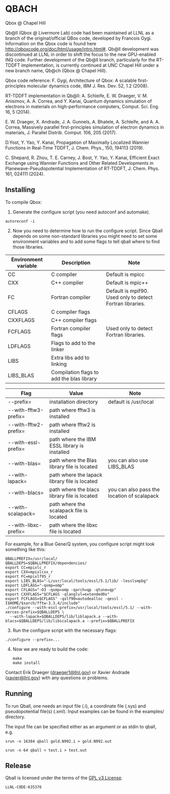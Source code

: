 # QBACH
Qbox @ Chapel Hill 

Qb@ll (Qbox @ Livermore Lab) code had been maintained at LLNL as a branch of the original/official QBox code, developed by Francois Gygi. Information on the Qbox code is found here http://qboxcode.org/doc/html/usage/intro.html#. 
Qb@ll development was discontinued at LLNL in order to shift the focus to the new GPU-enabled INQ code. 
Further development of the Qb@ll branch, particularly for the RT-TDDFT implementation, is currently continued at UNC Chapel Hill under a new branch name, Qb@ch (Qbox @ Chapel Hill).

Qbox code reference:
F. Gygi, Architecture of Qbox: A scalable first-principles molecular dynamics code, IBM J. Res. Dev. 52, 1.2 (2008).

RT-TDDFT implementation in Qb@ll:
A. Schleife, E. W. Draeger, V. M. Anisimov, A. A. Correa, and Y. Kanai, Quantum dynamics simulation of electrons in materials on high-performance computers, Comput. Sci. Eng. 16, 5 (2014).

E. W. Draeger, X. Andrade, J. A. Gunnels, A. Bhatele, A. Schleife, and A. A. Correa, Massively parallel first-principles simulation of electron dynamics in materials, J. Parallel Distrib. Comput. 106, 205 (2017).

D.Yost, Y. Yao, Y. Kanai, Propagation of Maximally Localized Wannier Functions in Real-Time TDDFT, J. Chem. Phys., 150, 194113 (2019). 

C. Shepard, R. Zhou, T. E. Carney, J. Bost,  Y. Yao, Y. Kanai, Efficient Exact Exchange using Wannier Functions and Other Related Developments in Planewave-Pseudopotential Implementation of RT-TDDFT, J. Chem. Phys. 161, 024111  (2024).

## Installing

To compile Qbox:

1. Generate the configure script (you need autoconf and automake). 

  ```
  autoreconf -i
  ```

2. Now you need to determine how to run the configure script. Since Qball depends on some non-standard libraries you might need to set some environment variables and to add some flags to tell qball where to find those libraries.

| Environment variable | Description             | Note                  |
| -------------------- |------------------------ | --------------------- |
| CC                   | C compiler              | Default is mpicc      |
| CXX                  | C++ compiler            | Default is mpic++     |
| FC                   | Fortran compiler        | Default is mpif90. Used only to detect Fortran libraries.|
| CFLAGS               | C compiler flags        |                       |
| CXXFLAGS             | C++ compiler flags      |                       |
| FCFLAGS              | Fortran compiler flags  | Used only to detect Fortran libraries.|
| LDFLAGS              | Flags to add to the linker |                    |
| LIBS                 | Extra libs add to linking  |                    |
| LIBS_BLAS            | Compilation flags to add the blas library |     |


| Flag                  | Value                          | Note                  |
|-----------------------|--------------------------------|-----------------------|
| --prefix=             | installation directory         | default is /usr/local |
| --with-fftw3-prefix=  | path where fftw3 is installed  |                       |
| --with-fftw2-prefix=  | path where fftw2 is installed  |                       |
| --with-essl-prefix=   | path where the IBM ESSL library is installed |         |
| --with-blas=          | path where the Blas library file is located  | you can also use LIBS_BLAS |
| --with-lapack=        | path where the lapack library file is located |        |
| --with-blacs=         | path where the blacs library file is located | you can also pass the location of scalapack |
| --with-scalapack=     | path where the scalapack file is located |             |
| --with-libxc-prefix=     | path where the libxc file is located |             |

  For example, for a Blue Gene/Q system, you configure script might look something like this:

  ```
  QBALLPREFIX=/usr/local/
  QBALLDEPS=$QBALLPREFIX/dependencies/
  export CC=mpixlc_r
  export CXX=mpixlcxx_r
  export FC=mpixlf95_r
  export LIBS_BLAS="-L/usr/local/tools/essl/5.1/lib/ -lesslsmpbg"
  export LDFLAGS="-qsmp=omp"
  export CFLAGS="-O3 -qsmp=omp -qarch=qp -qtune=qp"
  export CXXFLAGS="$CFLAGS -qlanglvl=extended0x"
  export FCFLAGS=$CFLAGS" -qxlf90=autodealloc -qessl -I$HOME/$xarch/fftw-3.3.4/include"
  ./configure --with-essl-prefix=/usr/local/tools/essl/5.1/ --with-xerces-prefix=$QBALLDEPS \
    --with-lapack=$QBALLDEPS/lib/liblapack.a --with-blacs=$QBALLDEPS/lib/libscalapack.a --prefix=$QBALLPREFIX
  ```

3. Run the configure script with the necessary flags:
  
  ```
  ./configure --prefix=... 
  ```

4. Now we are ready to build the code:
    
   ```
   make
   make install
   ```

Contact Erik Draeger (draeger1@llnl.gov) or Xavier Andrade
(xavier@llnl.gov) with any questions or problems.

## Running

To run Qball, one needs an input file (.i), a coordinate file (.sys)
and pseudopotential file(s) (.xml).  Input examples can be found in
the examples/ directory.

The input file can be specified either as an argument or as stdin to qball, e.g.

    srun -n 16384 qball gold.N992.i > gold.N992.out

    srun -n 64 qball < test.i > test.out

## Release

Qball is licensed under the terms of the [GPL v3 License](/COPYING).

``LLNL-CODE-635376``


